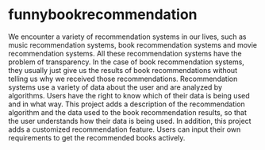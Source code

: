 # funnybookrecommendation
We encounter a variety of recommendation systems in our lives, such as music recommendation systems, book recommendation systems and movie recommendation systems. All these recommendation systems have the problem of transparency. In the case of book recommendation systems, they usually just give us the results of book recommendations without telling us why we received those recommendations. Recommendation systems use a variety of data about the user and are analyzed by algorithms. Users have the right to know which of their data is being used and in what way. This project adds a description of the recommendation algorithm and the data used to the book recommendation results, so that the user understands how their data is being used. In addition, this project adds a customized recommendation feature. Users can input their own requirements to get the recommended books actively.

